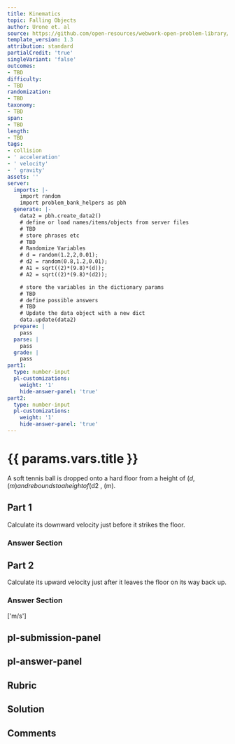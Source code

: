 ```yaml
---
title: Kinematics
topic: Falling Objects
author: Urone et. al
source: https://github.com/open-resources/webwork-open-problem-library/tree/master/Contrib/BrockPhysics/College_Physics_Urone/2.Kinematics/NU_U17-2-07-018.pg
template_version: 1.3
attribution: standard
partialCredit: 'true'
singleVariant: 'false'
outcomes:
- TBD
difficulty:
- TBD
randomization:
- TBD
taxonomy:
- TBD
span:
- TBD
length:
- TBD
tags:
- collision
- ' acceleration'
- ' velocity'
- ' gravity'
assets: ''
server:
  imports: |-
    import random
    import problem_bank_helpers as pbh
  generate: |-
    data2 = pbh.create_data2()
    # define or load names/items/objects from server files
    # TBD
    # store phrases etc
    # TBD
    # Randomize Variables
    # d = random(1.2,2,0.01);
    # d2 = random(0.8,1.2,0.01);
    # A1 = sqrt((2)*(9.8)*(d));
    # A2 = sqrt((2)*(9.8)*(d2));

    # store the variables in the dictionary params
    # TBD
    # define possible answers
    # TBD
    # Update the data object with a new dict
    data.update(data2)
  prepare: |
    pass
  parse: |
    pass
  grade: |
    pass
part1:
  type: number-input
  pl-customizations:
    weight: '1'
    hide-answer-panel: 'true'
part2:
  type: number-input
  pl-customizations:
    weight: '1'
    hide-answer-panel: 'true'
---
```


# {{ params.vars.title }} 


A soft tennis ball is dropped onto a hard floor from a height of ($d , (m) and rebounds to a height of ($d2 , (m).

## Part 1 
Calculate its downward velocity just before it strikes the floor. 


 ### Answer Section

## Part 2 
Calculate its upward velocity just after it leaves the floor on its way back up. 


 ### Answer Section
['m/s']

## pl-submission-panel 


## pl-answer-panel 


## Rubric 


## Solution 


## Comments 


